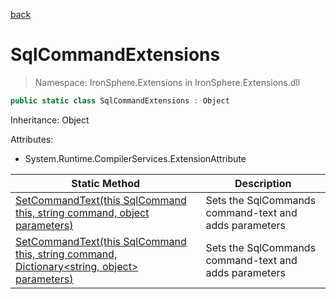 ﻿[back](/IronSphere.Extensions/types)

# SqlCommandExtensions

> Namespace: IronSphere.Extensions in  IronSphere.Extensions.dll



```csharp
public static class SqlCommandExtensions : Object
```
Inheritance: Object



Attributes:
        
* System.Runtime.CompilerServices.ExtensionAttribute




| Static Method | Description |
| --- | --- |
| [SetCommandText(this SqlCommand this, string command, object parameters)](SqlCommandExtensions_SetCommandText(SqlCommand,String,Object)) | Sets the SqlCommands command-text and adds parameters |
| [SetCommandText(this SqlCommand this, string command, Dictionary&lt;string, object&gt; parameters)](SqlCommandExtensions_SetCommandText(SqlCommand,String,Dictionary-String,Object-)) | Sets the SqlCommands command-text and adds parameters |
